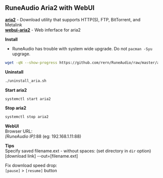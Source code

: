 RuneAudio Aria2 with WebUI
---

[**aria2**](https://aria2.github.io/) - Download utility that supports HTTP(S), FTP, BitTorrent, and Metalink  
[**webui-aria2**](https://github.com/ziahamza/webui-aria2) - Web inferface for aria2  
 
**Install**
- RuneAudio has trouble with system wide upgrade. Do not `pacman -Syu` upgrage.  
```sh
wget -qN --show-progress https://github.com/rern/RuneAudio/raw/master/aria2/install.sh; chmod +x install.sh; ./install.sh
```

**Uninstall**  
```sh
./uninstall_aria.sh
```

**Start aria2**  
```sh
systemctl start aria2
```

**Stop aria2**  
```sh
systemctl stop aria2
```

**WebUI**  
Browser URL:    
_[RuneAudio IP]_:88 (eg: 192.168.1.11:88)

**Tips**  
Specify saved filename.ext - without spaces: (set directory in `dir` option)  
[download link] --out=[filename.ext]   

Fix download speed drop:  
`[pause]` > `[resume]` button   
